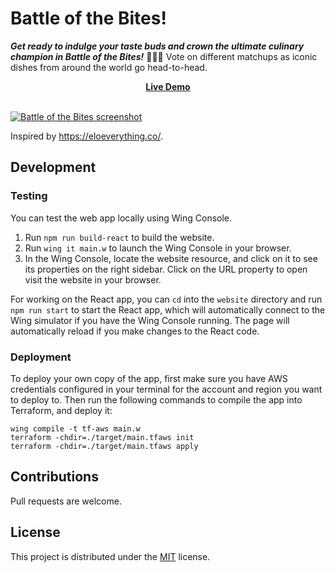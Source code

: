 # Battle of the Bites!

**_Get ready to indulge your taste buds and crown the ultimate culinary champion in Battle of the Bites!_** 🍔🍕🍣
Vote on different matchups as iconic dishes from around the world go head-to-head.

<center>
<b><a href="https://d1uu5g7pkrzn0o.cloudfront.net/">Live Demo</a></b>
</center>
<br>

[![Battle of the Bites screenshot](screenshot.png)](https://d1uu5g7pkrzn0o.cloudfront.net/)

Inspired by https://eloeverything.co/.

## Development

### Testing

You can test the web app locally using Wing Console.

1. Run `npm run build-react` to build the website.
2. Run `wing it main.w` to launch the Wing Console in your browser.
3. In the Wing Console, locate the website resource, and click on it to see its properties on the right sidebar. Click on the URL property to open visit the website in your browser.

For working on the React app, you can `cd` into the `website` directory and run `npm run start` to start the React app, which will automatically connect to the Wing simulator if you have the Wing Console running.
The page will automatically reload if you make changes to the React code.

### Deployment

To deploy your own copy of the app, first make sure you have AWS credentials configured in your terminal for the account and region you want to deploy to.
Then run the following commands to compile the app into Terraform, and deploy it:

```
wing compile -t tf-aws main.w
terraform -chdir=./target/main.tfaws init
terraform -chdir=./target/main.tfaws apply
```

## Contributions

Pull requests are welcome.

## License

This project is distributed under the [MIT](./LICENSE) license.

